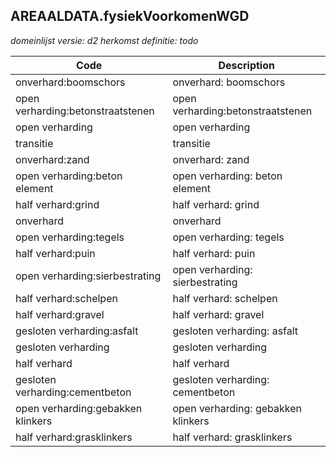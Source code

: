## AREAALDATA.fysiekVoorkomenWGD

*domeinlijst versie: d2* *herkomst definitie: todo*

 |Code |Description	|
|	---	|	---	|
| onverhard:boomschors | onverhard: boomschors |
| open verharding:betonstraatstenen | open verharding:betonstraatstenen |
| open verharding | open verharding |
| transitie | transitie |
| onverhard:zand | onverhard: zand |
| open verharding:beton element | open verharding: beton element |
| half verhard:grind | half verhard: grind |
| onverhard | onverhard |
| open verharding:tegels | open verharding: tegels |
| half verhard:puin | half verhard: puin |
| open verharding:sierbestrating | open verharding: sierbestrating |
| half verhard:schelpen | half verhard: schelpen |
| half verhard:gravel | half verhard: gravel |
| gesloten verharding:asfalt | gesloten verharding: asfalt |
| gesloten verharding | gesloten verharding |
| half verhard | half verhard |
| gesloten verharding:cementbeton | gesloten verharding: cementbeton |
| open verharding:gebakken klinkers | open verharding: gebakken klinkers |
| half verhard:grasklinkers | half verhard: grasklinkers |
